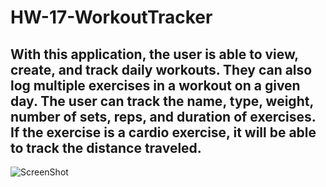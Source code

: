 # HW-17-WorkoutTracker

## With this application, the user is able to view, create, and track daily workouts. They can also log multiple exercises in a workout on a given day. The user can track the name, type, weight, number of sets, reps, and duration of exercises. If the exercise is a cardio exercise, it will be able to track the distance traveled.

![ScreenShot](https://octodex.github.com/images/yaktocat.png)
